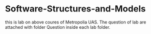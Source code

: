 # Software-Structures-and-Models
this is lab on above coures of Metropolia UAS. The question of lab are attached with folder Question inside each lab folder.
